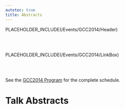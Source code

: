 ```yaml
---
autotoc: true
title: Abstracts
---
```

PLACEHOLDER_INCLUDE(/Events/GCC2014/Header)

<br /><br />



PLACEHOLDER_INCLUDE(/Events/GCC2014/LinkBox)


<br /><br />

See the [GCC2014 Program](/src/Events/GCC2014/Program/index.md) for the complete schedule.

# Talk Abstracts

